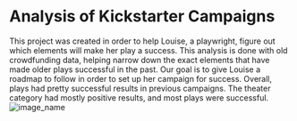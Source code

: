 # Analysis of Kickstarter Campaigns
This project was created in order to help Louise, a playwright, figure out which elements will make her play a success. This analysis is done with old crowdfunding data, helping narrow down the exact elements that have made older plays successful in the past. Our goal is to give Louise a roadmap to follow in order to set up her campaign for success. 
Overall, plays had pretty successful results in previous campaigns. The theater category had mostly positive results, and most plays were successful.
![image_name](path/to/image_name.png)
